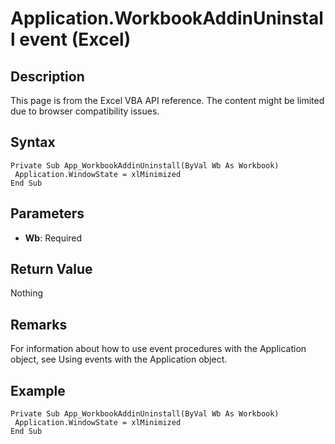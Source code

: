 # Application.WorkbookAddinUninstall event (Excel)

## Description
This page is from the Excel VBA API reference. The content might be limited due to browser compatibility issues.

## Syntax
```vba
Private Sub App_WorkbookAddinUninstall(ByVal Wb As Workbook) 
 Application.WindowState = xlMinimized 
End Sub
```

## Parameters
- **Wb**: Required

## Return Value
Nothing

## Remarks
For information about how to use event procedures with the Application object, see Using events with the Application object.

## Example
```vba
Private Sub App_WorkbookAddinUninstall(ByVal Wb As Workbook) 
 Application.WindowState = xlMinimized 
End Sub
```

